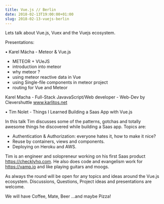 ```yaml
---
title: Vue.js // Berlin
date: 2018-02-13T19:00:00+01:00
slug: 2018-02-13-vuejs-berlin
---
```


Lets talk about Vue.js, Vuex and the Vuejs ecosystem.

Presentations:

• Karel Mácha - Meteor & Vue.js
- METEOR + VUeJS
- introduction into meteor
- why meteor ?
- using meteor reactive data in Vue
- using Single-file components in meteor project
- routing for Vue and Meteor

Karel Macha - Full-Stack JavavaScript/Web developer - Web-Dev by Clevershuttle www.karlitos.net

• Tim Nolet - Things I Learned Building a Saas App with Vue.js

In this talk Tim discusses some of the patterns, gotchas and totally awesome things he discovered
while building a Saas app. Topics are:
- Authentication & Authorization: everyone hates it, how to make it nice?
- Reuse by containers, views and components.
- Deploying on Heroku and AWS.

Tim is an engineer and solopreneur working on his first Saas product https://checklyhq.com. He
also does code and evangelism work for https://vamp.io and like playing guitars and moogs.

As always the round will be open for any topics and ideas around the Vue.js ecosystem. Discussions, Questions, Project ideas and presentations are welcome.

We will have Coffee, Mate, Beer …and maybe Pizza!
